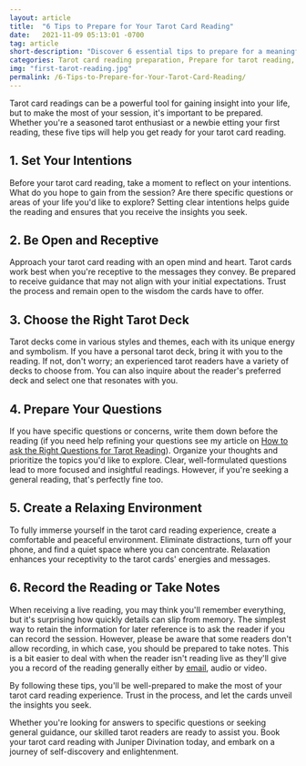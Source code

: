 ```yaml
---
layout: article
title:  "6 Tips to Prepare for Your Tarot Card Reading"
date:   2021-11-09 05:13:01 -0700
tag: article
short-description: "Discover 6 essential tips to prepare for a meaningful and insightful tarot reading session. Get ready to unlock the wisdom of tarot cards and enhance your spiritual journey."
categories: Tarot card reading preparation, Prepare for tarot reading, Tarot card reading tips, Tarot reading insights, Tarot card guidance, Tarot card interpretation, Tarot session preparation, Meaningful tarot readings, Tarot card wisdom, Tarot reader advice, Spiritual guidance, Preparing for tarot session, Tarot card reader tips, Tarot reading expertise, Enhanced tarot experience, Tarot card insights, Tarot reading ritual, Tarot card symbolism, Tarot card spirituality, Juniper Divination tips
img: "first-tarot-reading.jpg"
permalink: /6-Tips-to-Prepare-for-Your-Tarot-Card-Reading/
---
```


Tarot card readings can be a powerful tool for gaining insight into your life, but to make the most of your session, it's important to be prepared. Whether you're a seasoned tarot enthusiast or a newbie etting your first reading, these five tips will help you get ready for your tarot card reading.

## 1. Set Your Intentions
Before your tarot card reading, take a moment to reflect on your intentions. What do you hope to gain from the session? Are there specific questions or areas of your life you'd like to explore? Setting clear intentions helps guide the reading and ensures that you receive the insights you seek.

## 2. Be Open and Receptive
Approach your tarot card reading with an open mind and heart. Tarot cards work best when you're receptive to the messages they convey. Be prepared to receive guidance that may not align with your initial expectations. Trust the process and remain open to the wisdom the cards have to offer.

## 3. Choose the Right Tarot Deck
Tarot decks come in various styles and themes, each with its unique energy and symbolism. If you have a personal tarot deck, bring it with you to the reading. If not, don't worry; an experienced tarot readers have a variety of decks to choose from. You can also inquire about the reader's preferred deck and select one that resonates with you.

## 4. Prepare Your Questions
If you have specific questions or concerns, write them down before the reading (if you need help refining your questions see my article on [How to ask the Right Questions for Tarot Reading](/good-questions-for-tarot-readings/)). Organize your thoughts and prioritize the topics you'd like to explore. Clear, well-formulated questions lead to more focused and insightful readings. However, if you're seeking a general reading, that's perfectly fine too.

## 5. Create a Relaxing Environment
To fully immerse yourself in the tarot card reading experience, create a comfortable and peaceful environment. Eliminate distractions, turn off your phone, and find a quiet space where you can concentrate. Relaxation enhances your receptivity to the tarot cards' energies and messages.

## 6. Record the Reading or Take Notes
When receiving a live reading, you may think you'll remember everything, but it's surprising how quickly details can slip from memory. The simplest way to retain the information for later reference is to ask the reader if you can record the session. However, please be aware that some readers don't allow recording, in which case, you should be prepared to take notes. This is a bit easier to deal with when the reader isn't reading live as they'll give you a record of the reading generally either by [email](https://shop.juniperdivination.com/?sort=page_layout&tags=tarot%20reading), audio or video.

By following these tips, you'll be well-prepared to make the most of your tarot card reading experience. Trust in the process, and let the cards unveil the insights you seek.

Whether you're looking for answers to specific questions or seeking general guidance, our skilled tarot readers are ready to assist you. Book your tarot card reading with Juniper Divination today, and embark on a journey of self-discovery and enlightenment.
